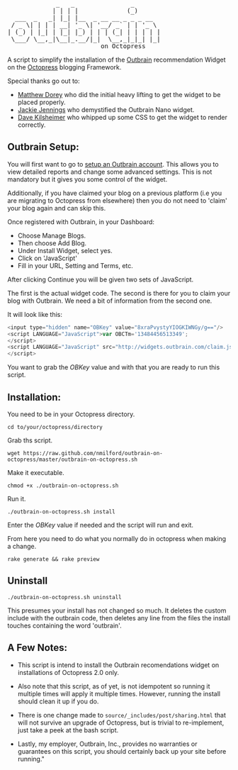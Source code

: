 <pre>
             _   _               _       
            | | | |             (_)      
  ___  _   _| |_| |__  _ __ __ _ _ _ __  
 / _ \| | | | __| '_ \| '__/ _` | | '_ \ 
| (_) | |_| | |_| |_) | | | (_| | | | | |
 \___/ \__,_|\__|_.__/|_|  \__,_|_|_| |_|
                         on Octopress
</pre>

A script to simplify the installation of the [Outbrain](http://www.outbrain.com/) recommendation Widget on the [Octopress](http://octopress.org/) blogging Framework.

Special thanks go out to:
* [Matthew Dorey](https://twitter.com/mattischrome) who did the initial heavy lifting to get the widget to be placed properly. 
* [Jackie Jennings](https://twitter.com/ohhijackie) who demystified the Outbrain Nano widget. 
* [Dave Kilsheimer](https://twitter.com/kilsey) who whipped up some CSS to get the widget to render correctly. 

## Outbrain Setup:

You will first want to go to [setup an Outbrain account](https://my.outbrain.com/register). This allows you to view detailed reports and change some advanced settings.  This is not mandatory but it gives you some control of the widget.

Additionally, if you have claimed your blog on a previous platform (i.e you are migrating to Octopress from elsewhere) then you do not need to 'claim' your blog again and can skip this.

Once registered with Outbrain, in your Dashboard:
* Choose Manage Blogs.
* Then choose Add Blog.
* Under Install Widget, select yes.
* Click on 'JavaScript' 
* Fill in your URL, Setting and Terms, etc.

After clicking Continue you will be given two sets of JavaScript.

The first is the actual widget code.  The second is there for you to claim your blog with Outbrain.  We need a bit of information from the second one.

It will look like this:
```javascript
<input type="hidden" name="OBKey" value="8xraPvystyYIOGKIWNGy/g=="/>
<script LANGUAGE="JavaScript">var OBCTm='13484456513349';
</script>
<script LANGUAGE="JavaScript" src="http://widgets.outbrain.com/claim.js">
</script>
```

You want to grab the _OBKey_ value and with that you are ready to run this script.

## Installation:

You need to be in your Octopress directory.

`cd to/your/octopress/directory`

Grab ths script.

`wget https://raw.github.com/nmilford/outbrain-on-octopress/master/outbrain-on-octopress.sh`

Make it executable.

`chmod +x ./outbrain-on-octopress.sh`

Run it.

`./outbrain-on-octopress.sh install`

Enter the _OBKey_ value if needed and the script will run and exit.

From here you need to do what you normally do in octopress when making a change.

`rake generate && rake preview`

## Uninstall

`./outbrain-on-octopress.sh uninstall`

This presumes your install has not changed so much.  It deletes the custom include with the outbrain code, then deletes any line from the files the install touches containing the word 'outbrain'.

## A Few Notes:

* This script is intend to install the Outbrain recomendations widget on installations of Octopress 2.0 only.

* Also note that this script, as of yet, is not idempotent so running it multiple times will apply it multiple times. However, running the install should clean it up if you do.

* There is one change made to `source/_includes/post/sharing.html` that will not survive an upgrade of Octopress, but is trivial to re-implement, just take a peek at the bash script.

* Lastly, my employer, Outbrain, Inc., provides no warranties or guarantees on this script, you should certainly back up your site before running."
